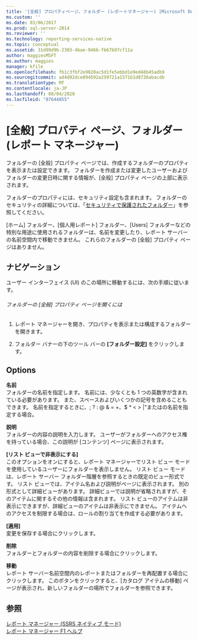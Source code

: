 ```yaml
---
title: '[全般] プロパティページ、フォルダー (レポートマネージャー) |Microsoft Docs'
ms.custom: ''
ms.date: 03/06/2017
ms.prod: sql-server-2014
ms.reviewer: ''
ms.technology: reporting-services-native
ms.topic: conceptual
ms.assetid: 31d99d9b-2303-4bae-9466-fb67b97cf11a
author: maggiesMSFT
ms.author: maggies
manager: kfile
ms.openlocfilehash: fb1c3fbf2e9020ac5d1fe5ebbd1e9ed48b45adb9
ms.sourcegitcommit: ad4d92dce894592a259721a1571b1d8736abacdb
ms.translationtype: MT
ms.contentlocale: ja-JP
ms.lasthandoff: 08/04/2020
ms.locfileid: "87644855"
---
```

# <a name="general-properties-page-folders-report-manager"></a>[全般] プロパティ ページ、フォルダー (レポート マネージャー)
  フォルダーの [全般] プロパティ ページでは、作成するフォルダーのプロパティを表示または設定できます。 フォルダーを作成または変更したユーザーおよびフォルダーの変更日時に関する情報が、[全般] プロパティ ページの上部に表示されます。  
  
 フォルダーのプロパティには、セキュリティ設定も含まれます。 フォルダーのセキュリティの詳細については、「[セキュリティで保護されたフォルダー](security/secure-folders.md)」を参照してください。  
  
 [ホーム] フォルダー、[個人用レポート] フォルダー、[Users] フォルダーなどの特別な用途に使用されるフォルダーは、名前を変更したり、レポート サーバーの名前空間内で移動できません。 これらのフォルダーの [全般] プロパティ ページはありません。  
  
## <a name="navigation"></a>ナビゲーション  
 ユーザー インターフェイス (UI) のこの場所に移動するには、次の手順に従います。  
  
###### <a name="to-open-the-general-properties-page-for-a-folder"></a>フォルダーの [全般] プロパティ ページを開くには  
  
1.  レポート マネージャーを開き、プロパティを表示または構成するフォルダーを開きます。  
  
2.  フォルダー バナーの下のツール バーの **[フォルダー設定]** をクリックします。  
  
## <a name="options"></a>Options  
 **名前**  
 フォルダーの名前を指定します。 名前には、少なくとも 1 つの英数字が含まれている必要があります。 また、スペースおよびいくつかの記号を含めることもできます。 名前を指定するときに、; ? : \@ & = +、$ * \< > |"またはの名前を指定する場合。  
  
 **説明**  
 フォルダーの内容の説明を入力します。 ユーザーがフォルダーへのアクセス権を持っている場合、この説明が [コンテンツ] ページに表示されます。  
  
 **[リスト ビューで非表示にする]**  
 このオプションをオンにすると、レポート マネージャーでリスト ビュー モードを使用しているユーザーにフォルダーを表示しません。 リスト ビュー モードは、レポート サーバー フォルダー階層を参照するときの既定のビュー形式です。 リスト ビューでは、アイテム名および説明がページに表示されます。 別の形式として詳細ビューがあります。 詳細ビューでは説明が省略されますが、そのアイテムに関するその他の情報は含まれます。 リスト ビューのアイテムは非表示にできますが、詳細ビューのアイテムは非表示にできません。 アイテムへのアクセスを制限する場合は、ロールの割り当てを作成する必要があります。  
  
 **[適用]**  
 変更を保存する場合にクリックします。  
  
 **削除**  
 フォルダーとフォルダーの内容を削除する場合にクリックします。  
  
 **移動**  
 レポート サーバー名前空間内のレポートまたはフォルダーを再配置する場合にクリックします。 このボタンをクリックすると、[カタログ アイテムの移動] ページが表示され、新しいフォルダーの場所でフォルダーを参照できます。  
  
## <a name="see-also"></a>参照  
 [レポート マネージャー &#40;SSRS ネイティブ モード&#41;](../../2014/reporting-services/report-manager-ssrs-native-mode.md)   
 [レポート マネージャー F1 ヘルプ](../../2014/reporting-services/report-manager-f1-help.md)  
  
  
